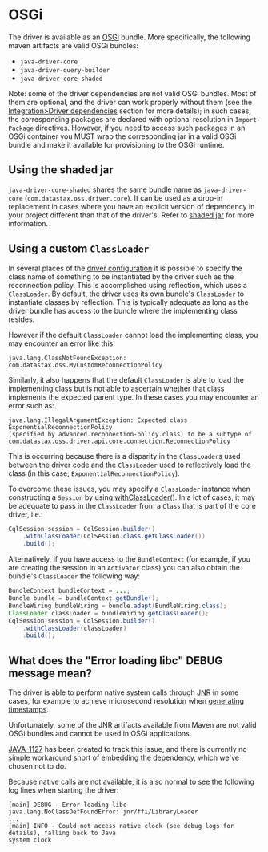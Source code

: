 # OSGi

The driver is available as an [OSGi] bundle.  More specifically, the following maven artifacts are
valid OSGi bundles:

- `java-driver-core`
- `java-driver-query-builder`
- `java-driver-core-shaded`

Note: some of the driver dependencies are not valid OSGi bundles. Most of them are optional, and the
driver can work properly without them (see the
[Integration>Driver dependencies](../core/integration/#driver-dependencies) section for more
details); in such cases, the corresponding packages are declared with optional resolution in
`Import-Package` directives. However, if you need to access such packages in an OSGi container you
MUST wrap the corresponding jar in a valid OSGi bundle and make it available for provisioning to the
OSGi runtime.

## Using the shaded jar

`java-driver-core-shaded` shares the same bundle name as `java-driver-core`
(`com.datastax.oss.driver.core`).  It can be used as a drop-in replacement in cases where you have
an explicit version of dependency in your project different than that of the driver's.  Refer to
[shaded jar](../core/shaded_jar/) for more information.

## Using a custom `ClassLoader`

In several places of the [driver configuration] it is possible to specify the class name of
something to be instantiated by the driver such as the reconnection policy. This is accomplished
using reflection, which uses a `ClassLoader`.  By default, the driver uses its own bundle's 
`ClassLoader` to instantiate classes by reflection. This is typically adequate as long as the driver 
bundle has access to the bundle where the implementing class resides.

However if the default `ClassLoader` cannot load the implementing class, you may encounter an error
like this:

    java.lang.ClassNotFoundException: com.datastax.oss.MyCustomReconnectionPolicy
        
Similarly, it also happens that the default `ClassLoader` is able to load the implementing class but 
is not able to ascertain whether that class implements the expected parent type. In these cases you 
may encounter an error such as:

    java.lang.IllegalArgumentException: Expected class ExponentialReconnectionPolicy
    (specified by advanced.reconnection-policy.class) to be a subtype of
    com.datastax.oss.driver.api.core.connection.ReconnectionPolicy

This is occurring because there is a disparity in the `ClassLoader`s used between the driver code
and the `ClassLoader` used to reflectively load the class (in this case, 
`ExponentialReconnectionPolicy`).

To overcome these issues, you may specify a `ClassLoader` instance when constructing a `Session`
by using [withClassLoader()]. In a lot of cases, it may be adequate to pass in the `ClassLoader`
from a `Class` that is part of the core driver, i.e.:

```java
CqlSession session = CqlSession.builder()
    .withClassLoader(CqlSession.class.getClassLoader())
    .build();
```

Alternatively, if you have access to the `BundleContext` (for example, if you are creating the 
session in an `Activator` class) you can also obtain the bundle's `ClassLoader` the following way:

```java
BundleContext bundleContext = ...;
Bundle bundle = bundleContext.getBundle();
BundleWiring bundleWiring = bundle.adapt(BundleWiring.class);
ClassLoader classLoader = bundleWiring.getClassLoader();
CqlSession session = CqlSession.builder()
    .withClassLoader(classLoader)
    .build();
```

## What does the "Error loading libc" DEBUG message mean?

The driver is able to perform native system calls through [JNR] in some cases, for example to
achieve microsecond resolution when [generating timestamps](../core/query_timestamps/).

Unfortunately, some of the JNR artifacts available from Maven are not valid OSGi bundles and cannot
be used in OSGi applications.

[JAVA-1127] has been created to track this issue, and there is currently no simple workaround short
of embedding the dependency, which we've chosen not to do.

Because native calls are not available, it is also normal to see the following log lines when
starting the driver:

    [main] DEBUG - Error loading libc
    java.lang.NoClassDefFoundError: jnr/ffi/LibraryLoader
    ...
    [main] INFO - Could not access native clock (see debug logs for details), falling back to Java
    system clock


[driver configuration]: ../core/configuration
[OSGi]:https://www.osgi.org
[JNR]: https://github.com/jnr/jnr-ffi
[withClassLoader()]: https://docs.datastax.com/en/drivers/java/4.5/com/datastax/oss/driver/api/core/session/SessionBuilder.html#withClassLoader-java.lang.ClassLoader-
[JAVA-1127]:https://datastax-oss.atlassian.net/browse/JAVA-1127